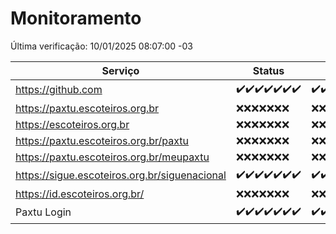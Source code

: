 # Monitoramento

Última verificação: 10/01/2025 08:07:00 -03

|Serviço|Status|Últimas 24h|
|---|---|---|
|https://github.com|<span title="2025-01-03: OK=23">✔️</span><span title="2025-01-04: OK=23">✔️</span><span title="2025-01-05: OK=23">✔️</span><span title="2025-01-06: OK=23">✔️</span><span title="2025-01-07: OK=22">✔️</span><span title="2025-01-08: OK=23">✔️</span><span title="2025-01-09: OK=10">✔️</span>|<span title="09/01/2025 08:07:00 -03 : 200">✔️</span><span title="09/01/2025 09:15:00 -03 : 200">✔️</span><span title="09/01/2025 10:16:00 -03 : 200">✔️</span><span title="09/01/2025 11:07:00 -03 : 200">✔️</span><span title="09/01/2025 12:08:00 -03 : 200">✔️</span><span title="09/01/2025 13:10:00 -03 : 200">✔️</span><span title="09/01/2025 14:07:00 -03 : 200">✔️</span><span title="09/01/2025 15:11:00 -03 : 200">✔️</span><span title="09/01/2025 16:06:00 -03 : 200">✔️</span><span title="09/01/2025 17:09:00 -03 : 200">✔️</span><span title="09/01/2025 18:07:00 -03 : 200">✔️</span><span title="09/01/2025 19:07:00 -03 : 200">✔️</span><span title="09/01/2025 20:08:00 -03 : 200">✔️</span><span title="09/01/2025 21:41:00 -03 : 200">✔️</span><span title="09/01/2025 23:13:00 -03 : 200">✔️</span><span title="10/01/2025 00:16:00 -03 : 200">✔️</span><span title="10/01/2025 01:10:00 -03 : 200">✔️</span><span title="10/01/2025 02:08:00 -03 : 200">✔️</span><span title="10/01/2025 03:12:00 -03 : 200">✔️</span><span title="10/01/2025 04:08:00 -03 : 200">✔️</span><span title="10/01/2025 05:11:00 -03 : 200">✔️</span><span title="10/01/2025 06:09:00 -03 : 200">✔️</span><span title="10/01/2025 07:09:00 -03 : 200">✔️</span><span title="10/01/2025 08:07:00 -03 : 200">✔️</span>|
|https://paxtu.escoteiros.org.br|<span title="2025-01-03: Falhas=23">❌</span><span title="2025-01-04: Falhas=23">❌</span><span title="2025-01-05: Falhas=23">❌</span><span title="2025-01-06: Falhas=23">❌</span><span title="2025-01-07: Falhas=22">❌</span><span title="2025-01-08: Falhas=23">❌</span><span title="2025-01-09: Falhas=10">❌</span>|<span title="09/01/2025 08:07:00 -03 : 403">❌</span><span title="09/01/2025 09:15:00 -03 : 403">❌</span><span title="09/01/2025 10:16:00 -03 : 403">❌</span><span title="09/01/2025 11:07:00 -03 : 403">❌</span><span title="09/01/2025 12:08:00 -03 : 403">❌</span><span title="09/01/2025 13:10:00 -03 : 403">❌</span><span title="09/01/2025 14:07:00 -03 : 403">❌</span><span title="09/01/2025 15:11:00 -03 : 403">❌</span><span title="09/01/2025 16:06:00 -03 : 403">❌</span><span title="09/01/2025 17:09:00 -03 : 403">❌</span><span title="09/01/2025 18:07:00 -03 : 403">❌</span><span title="09/01/2025 19:07:00 -03 : 403">❌</span><span title="09/01/2025 20:08:00 -03 : 403">❌</span><span title="09/01/2025 21:41:00 -03 : 403">❌</span><span title="09/01/2025 23:13:00 -03 : 403">❌</span><span title="10/01/2025 00:16:00 -03 : 403">❌</span><span title="10/01/2025 01:10:00 -03 : 403">❌</span><span title="10/01/2025 02:08:00 -03 : 403">❌</span><span title="10/01/2025 03:12:00 -03 : 403">❌</span><span title="10/01/2025 04:08:00 -03 : 403">❌</span><span title="10/01/2025 05:11:00 -03 : 403">❌</span><span title="10/01/2025 06:09:00 -03 : 403">❌</span><span title="10/01/2025 07:09:00 -03 : 403">❌</span><span title="10/01/2025 08:07:00 -03 : 403">❌</span>|
|https://escoteiros.org.br|<span title="2025-01-03: Falhas=23">❌</span><span title="2025-01-04: Falhas=23">❌</span><span title="2025-01-05: Falhas=23">❌</span><span title="2025-01-06: Falhas=23">❌</span><span title="2025-01-07: Falhas=22">❌</span><span title="2025-01-08: Falhas=23">❌</span><span title="2025-01-09: Falhas=10">❌</span>|<span title="09/01/2025 08:07:00 -03 : 403">❌</span><span title="09/01/2025 09:15:00 -03 : 403">❌</span><span title="09/01/2025 10:16:00 -03 : 403">❌</span><span title="09/01/2025 11:07:00 -03 : 403">❌</span><span title="09/01/2025 12:08:00 -03 : 403">❌</span><span title="09/01/2025 13:10:00 -03 : 403">❌</span><span title="09/01/2025 14:07:00 -03 : 403">❌</span><span title="09/01/2025 15:11:00 -03 : 403">❌</span><span title="09/01/2025 16:06:00 -03 : 403">❌</span><span title="09/01/2025 17:09:00 -03 : 403">❌</span><span title="09/01/2025 18:07:00 -03 : 403">❌</span><span title="09/01/2025 19:07:00 -03 : 403">❌</span><span title="09/01/2025 20:08:00 -03 : 403">❌</span><span title="09/01/2025 21:41:00 -03 : 403">❌</span><span title="09/01/2025 23:13:00 -03 : 403">❌</span><span title="10/01/2025 00:16:00 -03 : 403">❌</span><span title="10/01/2025 01:10:00 -03 : 403">❌</span><span title="10/01/2025 02:08:00 -03 : 403">❌</span><span title="10/01/2025 03:12:00 -03 : 403">❌</span><span title="10/01/2025 04:08:00 -03 : 403">❌</span><span title="10/01/2025 05:11:00 -03 : 403">❌</span><span title="10/01/2025 06:09:00 -03 : 403">❌</span><span title="10/01/2025 07:09:00 -03 : 403">❌</span><span title="10/01/2025 08:07:00 -03 : 403">❌</span>|
|https://paxtu.escoteiros.org.br/paxtu|<span title="2025-01-03: Falhas=23">❌</span><span title="2025-01-04: Falhas=23">❌</span><span title="2025-01-05: Falhas=23">❌</span><span title="2025-01-06: Falhas=23">❌</span><span title="2025-01-07: Falhas=22">❌</span><span title="2025-01-08: Falhas=23">❌</span><span title="2025-01-09: Falhas=10">❌</span>|<span title="09/01/2025 08:07:00 -03 : 403">❌</span><span title="09/01/2025 09:15:00 -03 : 403">❌</span><span title="09/01/2025 10:16:00 -03 : 403">❌</span><span title="09/01/2025 11:07:00 -03 : 403">❌</span><span title="09/01/2025 12:08:00 -03 : 403">❌</span><span title="09/01/2025 13:10:00 -03 : 403">❌</span><span title="09/01/2025 14:07:00 -03 : 403">❌</span><span title="09/01/2025 15:11:00 -03 : 403">❌</span><span title="09/01/2025 16:06:00 -03 : 403">❌</span><span title="09/01/2025 17:09:00 -03 : 403">❌</span><span title="09/01/2025 18:07:00 -03 : 403">❌</span><span title="09/01/2025 19:07:00 -03 : 403">❌</span><span title="09/01/2025 20:08:00 -03 : 403">❌</span><span title="09/01/2025 21:41:00 -03 : 403">❌</span><span title="09/01/2025 23:13:00 -03 : 403">❌</span><span title="10/01/2025 00:16:00 -03 : 403">❌</span><span title="10/01/2025 01:10:00 -03 : 403">❌</span><span title="10/01/2025 02:08:00 -03 : 403">❌</span><span title="10/01/2025 03:12:00 -03 : 403">❌</span><span title="10/01/2025 04:08:00 -03 : 403">❌</span><span title="10/01/2025 05:11:00 -03 : 403">❌</span><span title="10/01/2025 06:09:00 -03 : 403">❌</span><span title="10/01/2025 07:09:00 -03 : 403">❌</span><span title="10/01/2025 08:07:00 -03 : 403">❌</span>|
|https://paxtu.escoteiros.org.br/meupaxtu|<span title="2025-01-03: Falhas=23">❌</span><span title="2025-01-04: Falhas=23">❌</span><span title="2025-01-05: Falhas=23">❌</span><span title="2025-01-06: Falhas=23">❌</span><span title="2025-01-07: Falhas=22">❌</span><span title="2025-01-08: Falhas=23">❌</span><span title="2025-01-09: Falhas=10">❌</span>|<span title="09/01/2025 08:07:00 -03 : 403">❌</span><span title="09/01/2025 09:15:00 -03 : 403">❌</span><span title="09/01/2025 10:16:00 -03 : 403">❌</span><span title="09/01/2025 11:07:00 -03 : 403">❌</span><span title="09/01/2025 12:08:00 -03 : 403">❌</span><span title="09/01/2025 13:10:00 -03 : 403">❌</span><span title="09/01/2025 14:07:00 -03 : 403">❌</span><span title="09/01/2025 15:11:00 -03 : 403">❌</span><span title="09/01/2025 16:06:00 -03 : 403">❌</span><span title="09/01/2025 17:09:00 -03 : 403">❌</span><span title="09/01/2025 18:07:00 -03 : 403">❌</span><span title="09/01/2025 19:07:00 -03 : 403">❌</span><span title="09/01/2025 20:08:00 -03 : 403">❌</span><span title="09/01/2025 21:41:00 -03 : 403">❌</span><span title="09/01/2025 23:13:00 -03 : 403">❌</span><span title="10/01/2025 00:16:00 -03 : 403">❌</span><span title="10/01/2025 01:10:00 -03 : 403">❌</span><span title="10/01/2025 02:08:00 -03 : 403">❌</span><span title="10/01/2025 03:12:00 -03 : 403">❌</span><span title="10/01/2025 04:08:00 -03 : 403">❌</span><span title="10/01/2025 05:11:00 -03 : 403">❌</span><span title="10/01/2025 06:09:00 -03 : 403">❌</span><span title="10/01/2025 07:09:00 -03 : 403">❌</span><span title="10/01/2025 08:07:00 -03 : 403">❌</span>|
|https://sigue.escoteiros.org.br/siguenacional|<span title="2025-01-03: OK=23">✔️</span><span title="2025-01-04: OK=23">✔️</span><span title="2025-01-05: OK=23">✔️</span><span title="2025-01-06: OK=23">✔️</span><span title="2025-01-07: OK=22">✔️</span><span title="2025-01-08: OK=23">✔️</span><span title="2025-01-09: OK=10">✔️</span>|<span title="09/01/2025 08:07:00 -03 : 200">✔️</span><span title="09/01/2025 09:15:00 -03 : 200">✔️</span><span title="09/01/2025 10:16:00 -03 : 200">✔️</span><span title="09/01/2025 11:07:00 -03 : 200">✔️</span><span title="09/01/2025 12:08:00 -03 : 200">✔️</span><span title="09/01/2025 13:10:00 -03 : 200">✔️</span><span title="09/01/2025 14:07:00 -03 : 200">✔️</span><span title="09/01/2025 15:11:00 -03 : 200">✔️</span><span title="09/01/2025 16:06:00 -03 : 200">✔️</span><span title="09/01/2025 17:09:00 -03 : 0">❌</span><span title="09/01/2025 18:07:00 -03 : 200">✔️</span><span title="09/01/2025 19:07:00 -03 : 200">✔️</span><span title="09/01/2025 20:08:00 -03 : 200">✔️</span><span title="09/01/2025 21:41:00 -03 : 200">✔️</span><span title="09/01/2025 23:13:00 -03 : 200">✔️</span><span title="10/01/2025 00:16:00 -03 : 200">✔️</span><span title="10/01/2025 01:10:00 -03 : 200">✔️</span><span title="10/01/2025 02:08:00 -03 : 200">✔️</span><span title="10/01/2025 03:12:00 -03 : 200">✔️</span><span title="10/01/2025 04:08:00 -03 : 200">✔️</span><span title="10/01/2025 05:11:00 -03 : 200">✔️</span><span title="10/01/2025 06:09:00 -03 : 200">✔️</span><span title="10/01/2025 07:09:00 -03 : 200">✔️</span><span title="10/01/2025 08:07:00 -03 : 200">✔️</span>|
|https://id.escoteiros.org.br/|<span title="2025-01-03: Falhas=23">❌</span><span title="2025-01-04: Falhas=23">❌</span><span title="2025-01-05: Falhas=23">❌</span><span title="2025-01-06: Falhas=23">❌</span><span title="2025-01-07: Falhas=22">❌</span><span title="2025-01-08: Falhas=23">❌</span><span title="2025-01-09: Falhas=10">❌</span>|<span title="09/01/2025 08:07:00 -03 : 403">❌</span><span title="09/01/2025 09:15:00 -03 : 403">❌</span><span title="09/01/2025 10:16:00 -03 : 403">❌</span><span title="09/01/2025 11:07:00 -03 : 403">❌</span><span title="09/01/2025 12:08:00 -03 : 403">❌</span><span title="09/01/2025 13:10:00 -03 : 403">❌</span><span title="09/01/2025 14:07:00 -03 : 403">❌</span><span title="09/01/2025 15:11:00 -03 : 403">❌</span><span title="09/01/2025 16:06:00 -03 : 403">❌</span><span title="09/01/2025 17:09:00 -03 : 403">❌</span><span title="09/01/2025 18:07:00 -03 : 403">❌</span><span title="09/01/2025 19:07:00 -03 : 403">❌</span><span title="09/01/2025 20:08:00 -03 : 403">❌</span><span title="09/01/2025 21:41:00 -03 : 403">❌</span><span title="09/01/2025 23:13:00 -03 : 403">❌</span><span title="10/01/2025 00:16:00 -03 : 403">❌</span><span title="10/01/2025 01:10:00 -03 : 403">❌</span><span title="10/01/2025 02:08:00 -03 : 403">❌</span><span title="10/01/2025 03:12:00 -03 : 403">❌</span><span title="10/01/2025 04:08:00 -03 : 403">❌</span><span title="10/01/2025 05:11:00 -03 : 403">❌</span><span title="10/01/2025 06:09:00 -03 : 403">❌</span><span title="10/01/2025 07:09:00 -03 : 403">❌</span><span title="10/01/2025 08:07:00 -03 : 403">❌</span>|
|Paxtu Login|<span title="2025-01-03: OK=23">✔️</span><span title="2025-01-04: OK=23">✔️</span><span title="2025-01-05: OK=23">✔️</span><span title="2025-01-06: OK=23">✔️</span><span title="2025-01-07: OK=22">✔️</span><span title="2025-01-08: OK=23">✔️</span><span title="2025-01-09: OK=10">✔️</span>|<span title="09/01/2025 08:07:00 -03 : 200">✔️</span><span title="09/01/2025 09:15:00 -03 : 200">✔️</span><span title="09/01/2025 10:16:00 -03 : 200">✔️</span><span title="09/01/2025 11:07:00 -03 : 200">✔️</span><span title="09/01/2025 12:08:00 -03 : 200">✔️</span><span title="09/01/2025 13:10:00 -03 : 200">✔️</span><span title="09/01/2025 14:07:00 -03 : 200">✔️</span><span title="09/01/2025 15:11:00 -03 : 200">✔️</span><span title="09/01/2025 16:06:00 -03 : 200">✔️</span><span title="09/01/2025 17:09:00 -03 : 200">✔️</span><span title="09/01/2025 18:07:00 -03 : 200">✔️</span><span title="09/01/2025 19:07:00 -03 : 200">✔️</span><span title="09/01/2025 20:08:00 -03 : 200">✔️</span><span title="09/01/2025 21:41:00 -03 : 200">✔️</span><span title="09/01/2025 23:13:00 -03 : 200">✔️</span><span title="10/01/2025 00:16:00 -03 : 200">✔️</span><span title="10/01/2025 01:10:00 -03 : 200">✔️</span><span title="10/01/2025 02:08:00 -03 : 200">✔️</span><span title="10/01/2025 03:12:00 -03 : 200">✔️</span><span title="10/01/2025 04:08:00 -03 : 200">✔️</span><span title="10/01/2025 05:11:00 -03 : 200">✔️</span><span title="10/01/2025 06:09:00 -03 : 200">✔️</span><span title="10/01/2025 07:09:00 -03 : 200">✔️</span><span title="10/01/2025 08:07:00 -03 : 200">✔️</span>|
